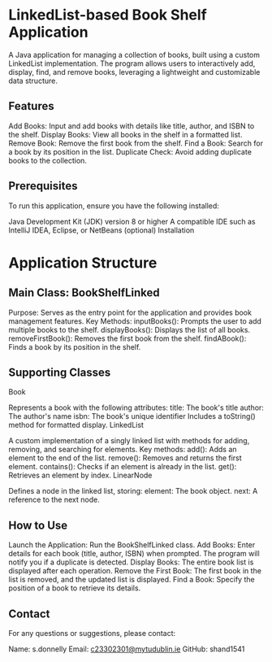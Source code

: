 # LinkedList-based Book Shelf Application
A Java application for managing a collection of books, built using a custom LinkedList implementation. The program allows users to interactively add, display, find, and remove books, leveraging a lightweight and customizable data structure.

## Features
Add Books: Input and add books with details like title, author, and ISBN to the shelf.
Display Books: View all books in the shelf in a formatted list.
Remove Book: Remove the first book from the shelf.
Find a Book: Search for a book by its position in the list.
Duplicate Check: Avoid adding duplicate books to the collection.

## Prerequisites

To run this application, ensure you have the following installed:

Java Development Kit (JDK) version 8 or higher
A compatible IDE such as IntelliJ IDEA, Eclipse, or NetBeans (optional)
Installation

####
# Application Structure
## Main Class: BookShelfLinked
Purpose: Serves as the entry point for the application and provides book management features.
Key Methods:
inputBooks(): Prompts the user to add multiple books to the shelf.
displayBooks(): Displays the list of all books.
removeFirstBook(): Removes the first book from the shelf.
findABook(): Finds a book by its position in the shelf.
## Supporting Classes
Book

Represents a book with the following attributes:
title: The book's title
author: The author's name
isbn: The book's unique identifier
Includes a toString() method for formatted display.
LinkedList

A custom implementation of a singly linked list with methods for adding, removing, and searching for elements.
Key methods:
add(): Adds an element to the end of the list.
remove(): Removes and returns the first element.
contains(): Checks if an element is already in the list.
get(): Retrieves an element by index.
LinearNode

Defines a node in the linked list, storing:
element: The book object.
next: A reference to the next node.

## How to Use
Launch the Application: Run the BookShelfLinked class.
Add Books:
Enter details for each book (title, author, ISBN) when prompted.
The program will notify you if a duplicate is detected.
Display Books:
The entire book list is displayed after each operation.
Remove the First Book:
The first book in the list is removed, and the updated list is displayed.
Find a Book:
Specify the position of a book to retrieve its details.

## Contact
For any questions or suggestions, please contact:

Name: s.donnelly
Email: c23302301@mytudublin.ie
GitHub: shand1541
